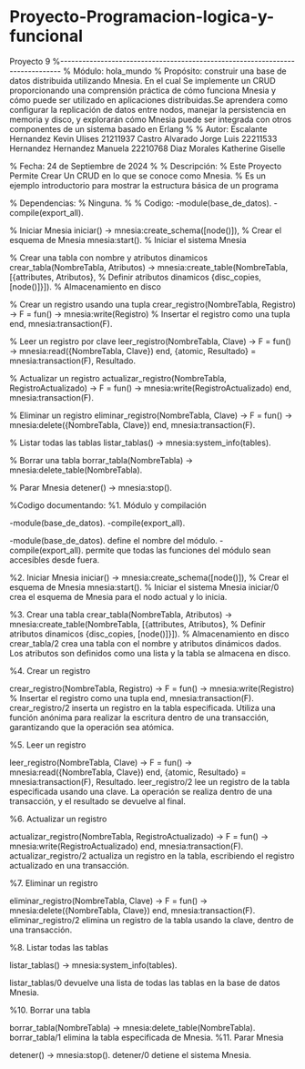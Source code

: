 # Proyecto-Programacion-logica-y-funcional
Proyecto 9 
%------------------------------------------------------------------------------
% Módulo:       hola_mundo
% Propósito:    construir una base de datos distribuida utilizando Mnesia. En el cual Se implemente un CRUD  proporcionando una comprensión práctica de cómo funciona Mnesia 
                y cómo puede ser utilizado en aplicaciones distribuidas.Se aprendera como configurar la replicación de datos entre nodos, manejar la
                persistencia en memoria y disco, y explorarán cómo 
                Mnesia puede ser integrada con otros componentes de un sistema basado en Erlang
%
% Autor:        Escalante Hernandez Kevin Ulises 21211937
                Castro Alvarado Jorge Luis 22211533
                Hernandez Hernandez Manuela 22210768
                Diaz Morales Katherine Giselle
                
% Fecha:        24 de Septiembre de 2024
%
% Descripción:
% Este Proyecto Permite Crear Un CRUD en lo que se conoce como Mnesia.
% Es un ejemplo introductorio para mostrar la estructura básica de un programa

% Dependencias:
% Ninguna.
%
% Codigo:
-module(base_de_datos).
-compile(export_all).

% Iniciar Mnesia
iniciar() ->
    mnesia:create_schema([node()]), % Crear el esquema de Mnesia
    mnesia:start(). % Iniciar el sistema Mnesia

% Crear una tabla con nombre y atributos dinamicos
crear_tabla(NombreTabla, Atributos) ->
    mnesia:create_table(NombreTabla, 
    [{attributes, Atributos}, % Definir atributos dinamicos
     {disc_copies, [node()]}]). % Almacenamiento en disco

% Crear un registro usando una tupla
crear_registro(NombreTabla, Registro) ->
    F = fun() ->
        mnesia:write(Registro)  % Insertar el registro como una tupla
    end,
    mnesia:transaction(F).

% Leer un registro por clave
leer_registro(NombreTabla, Clave) ->
    F = fun() ->
        mnesia:read({NombreTabla, Clave})
    end,
    {atomic, Resultado} = mnesia:transaction(F),
    Resultado.

% Actualizar un registro
actualizar_registro(NombreTabla, RegistroActualizado) ->
    F = fun() ->
        mnesia:write(RegistroActualizado)
    end,
    mnesia:transaction(F).

% Eliminar un registro
eliminar_registro(NombreTabla, Clave) ->
    F = fun() ->
        mnesia:delete({NombreTabla, Clave})
    end,
    mnesia:transaction(F).

% Listar todas las tablas
listar_tablas() ->
    mnesia:system_info(tables).

% Borrar una tabla
borrar_tabla(NombreTabla) ->
    mnesia:delete_table(NombreTabla).

% Parar Mnesia
detener() ->
    mnesia:stop().

%Codigo documentando:
%1. Módulo y compilación

-module(base_de_datos).
-compile(export_all).

-module(base_de_datos). define el nombre del módulo.
-compile(export_all). permite que todas las funciones del módulo sean accesibles desde fuera.

%2. Iniciar Mnesia
iniciar() ->
    mnesia:create_schema([node()]), % Crear el esquema de Mnesia
    mnesia:start(). % Iniciar el sistema Mnesia
iniciar/0 crea el esquema de Mnesia para el nodo actual y lo inicia.

%3. Crear una tabla
crear_tabla(NombreTabla, Atributos) ->
    mnesia:create_table(NombreTabla, 
    [{attributes, Atributos}, % Definir atributos dinamicos
     {disc_copies, [node()]}]). % Almacenamiento en disco
crear_tabla/2 crea una tabla con el nombre y atributos dinámicos dados. Los atributos son definidos como una lista y la tabla se almacena en disco.

%4. Crear un registro

crear_registro(NombreTabla, Registro) ->
    F = fun() -> mnesia:write(Registro)  % Insertar el registro como una tupla
    end,
    mnesia:transaction(F).
crear_registro/2 inserta un registro en la tabla especificada. Utiliza una función anónima para realizar la escritura dentro de una transacción, garantizando que la operación sea atómica.

%5. Leer un registro

leer_registro(NombreTabla, Clave) ->
    F = fun() -> mnesia:read({NombreTabla, Clave}) end,
    {atomic, Resultado} = mnesia:transaction(F),
    Resultado.
leer_registro/2 lee un registro de la tabla especificada usando una clave. La operación se realiza dentro de una transacción, y el resultado se devuelve al final.

%6. Actualizar un registro

actualizar_registro(NombreTabla, RegistroActualizado) ->
    F = fun() -> mnesia:write(RegistroActualizado) end,
    mnesia:transaction(F).
actualizar_registro/2 actualiza un registro en la tabla, escribiendo el registro actualizado en una transacción.

%7. Eliminar un registro

eliminar_registro(NombreTabla, Clave) ->
    F = fun() -> mnesia:delete({NombreTabla, Clave}) end,
    mnesia:transaction(F).
eliminar_registro/2 elimina un registro de la tabla usando la clave, dentro de una transacción.

%8. Listar todas las tablas

listar_tablas() ->
    mnesia:system_info(tables).
   
listar_tablas/0 devuelve una lista de todas las tablas en la base de datos Mnesia.



%10. Borrar una tabla

borrar_tabla(NombreTabla) ->
    mnesia:delete_table(NombreTabla).
borrar_tabla/1 elimina la tabla especificada de Mnesia.
%11. Parar Mnesia

detener() ->
    mnesia:stop().
detener/0 detiene el sistema Mnesia.



